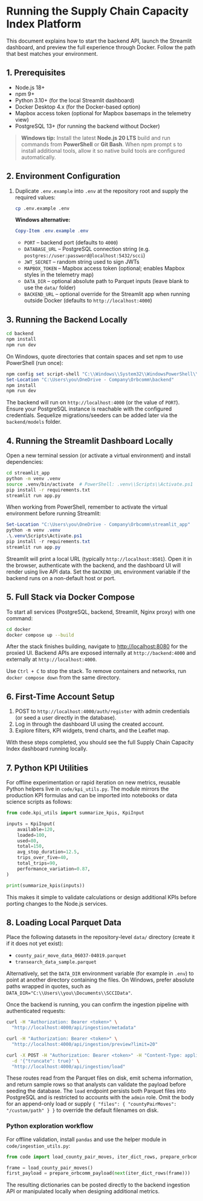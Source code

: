 # Running the Supply Chain Capacity Index Platform

This document explains how to start the backend API, launch the Streamlit dashboard, and preview the full experience through Docker. Follow the path that best matches your environment.

## 1. Prerequisites

- Node.js 18+
- npm 9+
- Python 3.10+ (for the local Streamlit dashboard)
- Docker Desktop 4.x (for the Docker-based option)
- Mapbox access token (optional for Mapbox basemaps in the telemetry view)
- PostgreSQL 13+ (for running the backend without Docker)

> **Windows tip:** Install the latest **Node.js 20 LTS** build and run commands from **PowerShell** or **Git Bash**. When npm prompt
s to install additional tools, allow it so native build tools are configured automatically.

## 2. Environment Configuration

1. Duplicate `.env.example` into `.env` at the repository root and supply the required values:
   ```bash
   cp .env.example .env
   ```

   **Windows alternative:**
   ```powershell
   Copy-Item .env.example .env
   ```
   - `PORT` – backend port (defaults to `4000`)
   - `DATABASE_URL` – PostgreSQL connection string (e.g. `postgres://user:password@localhost:5432/scci`)
   - `JWT_SECRET` – random string used to sign JWTs
   - `MAPBOX_TOKEN` – Mapbox access token (optional; enables Mapbox styles in the telemetry map)
   - `DATA_DIR` – optional absolute path to Parquet inputs (leave blank to use the `data/` folder)
   - `BACKEND_URL` – optional override for the Streamlit app when running outside Docker (defaults to `http://localhost:4000`)

## 3. Running the Backend Locally

```bash
cd backend
npm install
npm run dev
```

On Windows, quote directories that contain spaces and set npm to use PowerShell (run once):

```powershell
npm config set script-shell "C:\\Windows\\System32\\WindowsPowerShell\\v1.0\\powershell.exe"
Set-Location "C:\Users\you\OneDrive - Company\Orbcomm\backend"
npm install
npm run dev
```

The backend will run on `http://localhost:4000` (or the value of `PORT`). Ensure your PostgreSQL instance is reachable with the configured credentials. Sequelize migrations/seeders can be added later via the `backend/models` folder.

## 4. Running the Streamlit Dashboard Locally

Open a new terminal session (or activate a virtual environment) and install dependencies:

```bash
cd streamlit_app
python -m venv .venv
source .venv/bin/activate  # PowerShell: .venv\\Scripts\\Activate.ps1
pip install -r requirements.txt
streamlit run app.py
```

When working from PowerShell, remember to activate the virtual environment before running Streamlit:

```powershell
Set-Location "C:\Users\you\OneDrive - Company\Orbcomm\streamlit_app"
python -m venv .venv
.\.venv\Scripts\Activate.ps1
pip install -r requirements.txt
streamlit run app.py
```

Streamlit will print a local URL (typically `http://localhost:8501`). Open it in the browser, authenticate with the backend, and the dashboard UI will render using live API data. Set the `BACKEND_URL` environment variable if the backend runs on a non-default host or port.

## 5. Full Stack via Docker Compose

To start all services (PostgreSQL, backend, Streamlit, Nginx proxy) with one command:

```bash
cd docker
docker compose up --build
```

After the stack finishes building, navigate to [http://localhost:8080](http://localhost:8080) for the proxied UI. Backend APIs are exposed internally at `http://backend:4000` and externally at `http://localhost:4000`.

Use `Ctrl + C` to stop the stack. To remove containers and networks, run `docker compose down` from the same directory.

## 6. First-Time Account Setup

1. POST to `http://localhost:4000/auth/register` with admin credentials (or seed a user directly in the database).
2. Log in through the dashboard UI using the created account.
3. Explore filters, KPI widgets, trend charts, and the Leaflet map.

With these steps completed, you should see the full Supply Chain Capacity Index dashboard running locally.

## 7. Python KPI Utilities

For offline experimentation or rapid iteration on new metrics, reusable Python helpers live in
`code/kpi_utils.py`. The module mirrors the production KPI formulas and can be imported into
notebooks or data science scripts as follows:

```python
from code.kpi_utils import summarize_kpis, KpiInput

inputs = KpiInput(
    available=120,
    loaded=100,
    used=80,
    total=150,
    avg_stop_duration=12.5,
    trips_over_five=40,
    total_trips=90,
    performance_variation=0.87,
)

print(summarize_kpis(inputs))
```

This makes it simple to validate calculations or design additional KPIs before porting changes to the Node.js services.

## 8. Loading Local Parquet Data

Place the following datasets in the repository-level `data/` directory (create it if it does not yet exist):

- `county_pair_move_data_06037-04019.parquet`
- `transearch_data_sample.parquet`

Alternatively, set the `DATA_DIR` environment variable (for example in `.env`) to point at another directory containing the files.
On Windows, prefer absolute paths wrapped in quotes, such as `DATA_DIR="C:\\Users\\you\\Documents\\SCCIData"`.

Once the backend is running, you can confirm the ingestion pipeline with authenticated requests:

```bash
curl -H "Authorization: Bearer <token>" \
  "http://localhost:4000/api/ingestion/metadata"

curl -H "Authorization: Bearer <token>" \
  "http://localhost:4000/api/ingestion/preview?limit=20"

curl -X POST -H "Authorization: Bearer <token>" -H "Content-Type: application/json" \
  -d '{"truncate": true}' \
  "http://localhost:4000/api/ingestion/load"
```

These routes read from the Parquet files on disk, emit schema information, and return sample rows so that analysts can validate the payload before seeding the database. The `load` endpoint persists both Parquet files into PostgreSQL and is restricted to accounts with the `admin` role. Omit the body for an append-only load or supply `{ "files": { "countyPairMoves": "/custom/path" } }` to override the default filenames on disk.

### Python exploration workflow

For offline validation, install `pandas` and use the helper module in `code/ingestion_utils.py`:

```python
from code import load_county_pair_moves, iter_dict_rows, prepare_orbcomm_payload

frame = load_county_pair_moves()
first_payload = prepare_orbcomm_payload(next(iter_dict_rows(frame)))
```

The resulting dictionaries can be posted directly to the backend ingestion API or manipulated locally when designing additional metrics.
